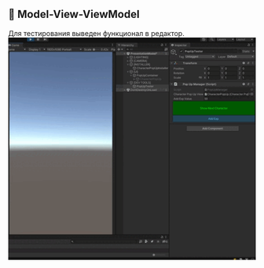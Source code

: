 ## :notebook: Model-View-ViewModel
 
Для тестирования выведен функционал в редактор.
![alt text](https://github.com/AlexDevEdd/Characters_PopUp/blob/main/Character%20PopUp.gif)